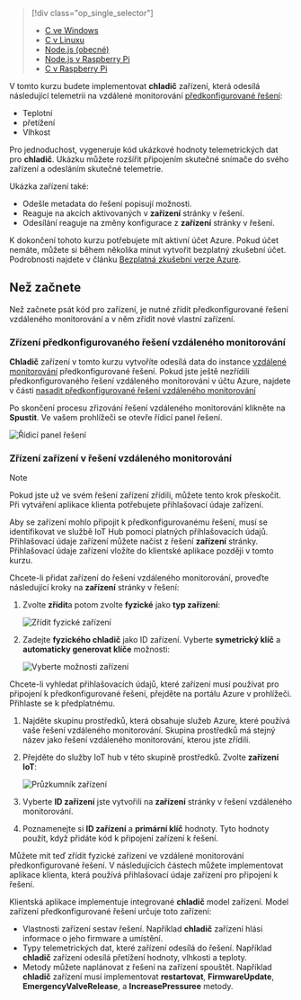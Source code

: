 > [!div class="op_single_selector"]
> * [C ve Windows](../articles/iot-suite/iot-suite-connecting-devices.md)
> * [C v Linuxu](../articles/iot-suite/iot-suite-connecting-devices-linux.md)
> * [Node.js (obecné)](../articles/iot-suite/iot-suite-connecting-devices-node.md)
> * [Node.js v Raspberry Pi](../articles/iot-suite/iot-suite-connecting-pi-node.md)
> * [C v Raspberry Pi](../articles/iot-suite/iot-suite-connecting-pi-c.md)

V tomto kurzu budete implementovat **chladič** zařízení, která odesílá následující telemetrii na vzdálené monitorování [předkonfigurované řešení](../articles/iot-suite/iot-suite-what-are-preconfigured-solutions.md):

* Teplotní
* přetížení
* Vlhkost

Pro jednoduchost, vygeneruje kód ukázkové hodnoty telemetrických dat pro **chladič**. Ukázku můžete rozšířit připojením skutečné snímače do svého zařízení a odesláním skutečné telemetrie.

Ukázka zařízení také:

* Odešle metadata do řešení popisují možnosti.
* Reaguje na akcích aktivovaných v **zařízení** stránky v řešení.
* Odesílání reaguje na změny konfigurace z **zařízení** stránky v řešení.

K dokončení tohoto kurzu potřebujete mít aktivní účet Azure. Pokud účet nemáte, můžete si během několika minut vytvořit bezplatný zkušební účet. Podrobnosti najdete v článku [Bezplatná zkušební verze Azure](http://azure.microsoft.com/pricing/free-trial/).

## <a name="before-you-start"></a>Než začnete

Než začnete psát kód pro zařízení, je nutné zřídit předkonfigurované řešení vzdáleného monitorování a v něm zřídit nové vlastní zařízení.

### <a name="provision-your-remote-monitoring-preconfigured-solution"></a>Zřízení předkonfigurovaného řešení vzdáleného monitorování

**Chladič** zařízení v tomto kurzu vytvoříte odesílá data do instance [vzdálené monitorování](../articles/iot-suite/iot-suite-remote-monitoring-explore.md) předkonfigurované řešení. Pokud jste ještě nezřídili předkonfigurovaného řešení vzdáleného monitorování v účtu Azure, najdete v části [nasadit předkonfigurované řešení vzdáleného monitorování](../articles/iot-suite/iot-suite-remote-monitoring-deploy.md)

Po skončení procesu zřizování řešení vzdáleného monitorování klikněte na **Spustit**. Ve vašem prohlížeči se otevře řídicí panel řešení.

![Řídicí panel řešení](media/iot-suite-selector-connecting/dashboard.png)

### <a name="provision-your-device-in-the-remote-monitoring-solution"></a>Zřízení zařízení v řešení vzdáleného monitorování

> [!NOTE]
> Pokud jste už ve svém řešení zařízení zřídili, můžete tento krok přeskočit. Při vytváření aplikace klienta potřebujete přihlašovací údaje zařízení.

Aby se zařízení mohlo připojit k předkonfigurovanému řešení, musí se identifikovat ve službě IoT Hub pomocí platných přihlašovacích údajů. Přihlašovací údaje zařízení můžete načíst z řešení **zařízení** stránky. Přihlašovací údaje zařízení vložíte do klientské aplikace později v tomto kurzu.

Chcete-li přidat zařízení do řešení vzdáleného monitorování, proveďte následující kroky na **zařízení** stránky v řešení:

1. Zvolte **zřídit**a potom zvolte **fyzické** jako **typ zařízení**:

    ![Zřídit fyzické zařízení](media/iot-suite-selector-connecting/devicesprovision.png)

1. Zadejte **fyzického chladič** jako ID zařízení. Vyberte **symetrický klíč** a **automaticky generovat klíče** možnosti:

    ![Vyberte možnosti zařízení](media/iot-suite-selector-connecting/devicesoptions.png)

Chcete-li vyhledat přihlašovacích údajů, které zařízení musí používat pro připojení k předkonfigurované řešení, přejděte na portálu Azure v prohlížeči. Přihlaste se k předplatnému.

1. Najděte skupinu prostředků, která obsahuje služeb Azure, které používá vaše řešení vzdáleného monitorování. Skupina prostředků má stejný název jako řešení vzdáleného monitorování, kterou jste zřídili.

1. Přejděte do služby IoT hub v této skupině prostředků. Zvolte **zařízení IoT**:

    ![Průzkumník zařízení](media/iot-suite-selector-connecting/deviceexplorer.png)

1. Vyberte **ID zařízení** jste vytvořili na **zařízení** stránky v řešení vzdáleného monitorování.

1. Poznamenejte si **ID zařízení** a **primární klíč** hodnoty. Tyto hodnoty použít, když přidáte kód k připojení zařízení k řešení.

Můžete mít teď zřídit fyzické zařízení ve vzdálené monitorování předkonfigurované řešení. V následujících částech můžete implementovat aplikace klienta, která používá přihlašovací údaje zařízení pro připojení k řešení.

Klientská aplikace implementuje integrované **chladič** model zařízení. Model zařízení předkonfigurované řešení určuje toto zařízení:

* Vlastnosti zařízení sestav řešení. Například **chladič** zařízení hlásí informace o jeho firmware a umístění.
* Typy telemetrických dat, které zařízení odesílá do řešení. Například **chladič** zařízení odesílá přetížení hodnoty, vlhkosti a teploty.
* Metody můžete naplánovat z řešení na zařízení spouštět. Například **chladič** zařízení musí implementovat **restartovat**, **FirmwareUpdate**, **EmergencyValveRelease**, a  **IncreasePressuree** metody.